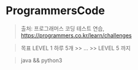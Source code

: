 # ProgrammersCode
>출처: 프로그래머스 코딩 테스트 연습, https://programmers.co.kr/learn/challenges

>목표 LEVEL 1 하루 5개 >> ... >> LEVEL 5 까지

>java && python3
